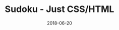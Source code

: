 ---
title: 'Sudoku - Just CSS/HTML'
description: 'Complete a sudoku puzzle without Javascript or server-side interaction.'
gametype: 'easy'
gameid: 44
date: 2018-06-20
tags: []
draft: false
type: 'games'
num19: [{'idx':1,'arr1':[1,2,3,4,5,6,7,8,9],'arr2':[1,2,3,4,5,6,7,8,9]},{'idx':2,'arr1':[1,2,3,4,5,6,7,8,9],'arr2':[1,2,3,4,5,6,7,8,9]},{'idx':3,'arr1':[1,2,3,4,5,6,7,8,9],'arr2':[1,2,3,4,5,6,7,8,9]},{'idx':4,'arr1':[1,2,3,4,5,6,7,8,9],'arr2':[1,2,3,4,5,6,7,8,9]},{'idx':5,'arr1':[1,2,3,4,5,6,7,8,9],'arr2':[1,2,3,4,5,6,7,8,9]},{'idx':6,'arr1':[1,2,3,4,5,6,7,8,9],'arr2':[1,2,3,4,5,6,7,8,9]},{'idx':7,'arr1':[1,2,3,4,5,6,7,8,9],'arr2':[1,2,3,4,5,6,7,8,9]},{'idx':8,'arr1':[1,2,3,4,5,6,7,8,9],'arr2':[1,2,3,4,5,6,7,8,9]},{'idx':9,'arr1':[1,2,3,4,5,6,7,8,9],'arr2':[1,2,3,4,5,6,7,8,9]}]
puzzle: [[2, 0, 8, 6, 3, 0, 0, 0, 0], [0, 0, 0, 1, 5, 0, 0, 2, 8], [0, 0, 0, 0, 0, 0, 0, 0, 5], [6, 3, 0, 0, 0, 0, 4, 0, 0], [0, 0, 1, 0, 4, 0, 0, 0, 7], [8, 2, 0, 0, 0, 0, 1, 0, 0], [0, 0, 0, 0, 0, 0, 0, 0, 9], [0, 0, 0, 5, 1, 0, 0, 8, 4], [1, 0, 9, 8, 2, 0, 0, 0, 0]]
layout: 'sudokucssstatic'
---